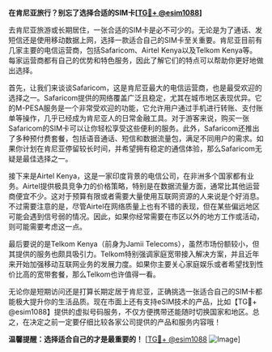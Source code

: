 **在肯尼亚旅行？别忘了选择合适的SIM卡[[TG💪+ @esim1088](https://t.me/s/esim1088)]**

去肯尼亚旅游或长期居住，一张合适的SIM卡是必不可少的。无论是为了通话、发短信还是使用移动数据上网，选择一款适合自己的SIM卡至关重要。肯尼亚目前有几家主要的电信运营商，包括Safaricom、Airtel Kenya以及Telkom Kenya等。每家运营商都有自己的优势和特色服务，因此了解它们的特点可以帮助你更好地做出选择。

首先，让我们来谈谈Safaricom，这是肯尼亚最大的电信运营商，也是最受欢迎的选择之一。Safaricom提供的网络覆盖广泛且稳定，尤其在城市地区表现优异。它的M-PESA服务是一个非常受欢迎的功能，它允许用户通过手机进行转账、支付账单等操作，几乎已经成为肯尼亚人的日常金融工具。对于游客来说，购买一张Safaricom的SIM卡可以让你轻松享受这些便利的服务。此外，Safaricom还推出了多种预付费套餐，包括语音通话、短信和数据流量包，满足不同用户的需求。如果你计划在肯尼亚停留较长时间，并希望拥有稳定的通信体验，那么Safaricom无疑是最佳选择之一。

接下来是Airtel Kenya，这是一家印度背景的电信公司，在非洲多个国家都有业务。Airtel提供极具竞争力的价格策略，特别是在数据流量方面，通常比其他运营商便宜不少。这对于预算有限或者需要大量使用互联网资源的人来说是个好消息。不过需要注意的是，尽管Airtel在网络质量上也有不错的表现，但在某些偏远地区可能会遇到信号弱的情况。因此，如果你经常需要在市区以外的地方工作或活动，则可能需要考虑这一点。

最后要说的是Telkom Kenya（前身为Jamii Telecoms），虽然市场份额较小，但其提供的服务也颇具吸引力。Telkom特别强调家庭宽带接入解决方案，并且近年来开始加强移动互联网业务的发展力度。如果你主要关心家庭娱乐或者希望找到性价比高的宽带套餐，那么Telkom也许值得一看。

无论你是短期访问还是打算长期定居于肯尼亚，正确挑选一张适合自己的SIM卡都能极大提升你的生活品质。现在市面上还有支持eSIM技术的产品，比如【TG💪+ @esim1088】提供的虚拟号码服务，不仅方便携带还能随时切换国家和地区。总之，在决定之前一定要仔细比较各家公司提供的产品和服务内容哦！

**温馨提醒：选择适合自己的才是最重要的！** [[TG💪+ @esim1088](https://t.me/s/esim1088) ![Image](https://i.postimg.cc/4NQfJmqS/Snipaste-2025-05-13-00-14-12.png)]